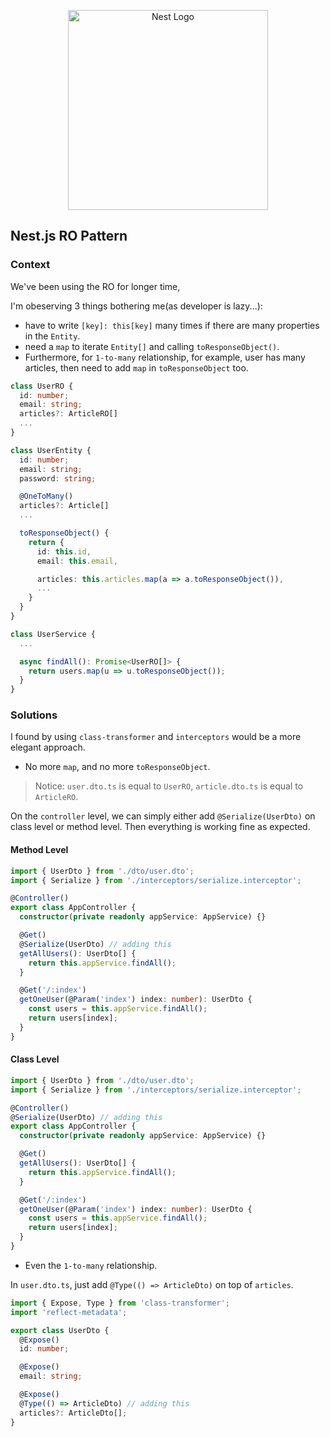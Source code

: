 <p align="center">
  <a href="http://nestjs.com/" target="blank"><img src="https://nestjs.com/img/logo_text.svg" width="320" alt="Nest Logo" /></a>
</p>

## Nest.js RO Pattern

### Context

We've been using the RO for longer time,

I'm obeserving 3 things bothering me(as developer is lazy...):
- have to write `[key]: this[key]` many times if there are many properties in the `Entity`.
- need a `map` to iterate `Entity[]` and calling `toResponseObject()`.
- Furthermore, for `1-to-many` relationship, for example, user has many articles, then need to add `map` in `toResponseObject` too.

```ts
class UserRO {
  id: number;
  email: string;
  articles?: ArticleRO[]
  ...
}

class UserEntity {
  id: number;
  email: string;
  password: string;

  @OneToMany()
  articles?: Article[]
  ...

  toResponseObject() {
    return {
      id: this.id,
      email: this.email,

      articles: this.articles.map(a => a.toResponseObject()),
      ...
    }
  }
}

class UserService {
  ...

  async findAll(): Promise<UserRO[]> {
    return users.map(u => u.toResponseObject());
  }
}
```


### Solutions

I found by using `class-transformer` and `interceptors` would be a more elegant approach.

- No more `map`, and no more `toResponseObject`.

> Notice: `user.dto.ts` is equal to `UserRO`, `article.dto.ts` is equal to `ArticleRO`.

On the `controller` level, we can simply either add `@Serialize(UserDto)` on class level or method level.
Then everything is working fine as expected.

#### Method Level
```ts
import { UserDto } from './dto/user.dto';
import { Serialize } from './interceptors/serialize.interceptor';

@Controller()
export class AppController {
  constructor(private readonly appService: AppService) {}

  @Get()
  @Serialize(UserDto) // adding this
  getAllUsers(): UserDto[] {
    return this.appService.findAll();
  }

  @Get('/:index')
  getOneUser(@Param('index') index: number): UserDto {
    const users = this.appService.findAll();
    return users[index];
  }
}


```

#### Class Level
```ts
import { UserDto } from './dto/user.dto';
import { Serialize } from './interceptors/serialize.interceptor';

@Controller()
@Serialize(UserDto) // adding this
export class AppController {
  constructor(private readonly appService: AppService) {}

  @Get()
  getAllUsers(): UserDto[] {
    return this.appService.findAll();
  }

  @Get('/:index')
  getOneUser(@Param('index') index: number): UserDto {
    const users = this.appService.findAll();
    return users[index];
  }
}


```

- Even the `1-to-many` relationship.

In `user.dto.ts`, just add `@Type(() => ArticleDto)` on top of `articles`.

```ts
import { Expose, Type } from 'class-transformer';
import 'reflect-metadata';

export class UserDto {
  @Expose()
  id: number;

  @Expose()
  email: string;

  @Expose()
  @Type(() => ArticleDto) // adding this
  articles?: ArticleDto[];
}

```